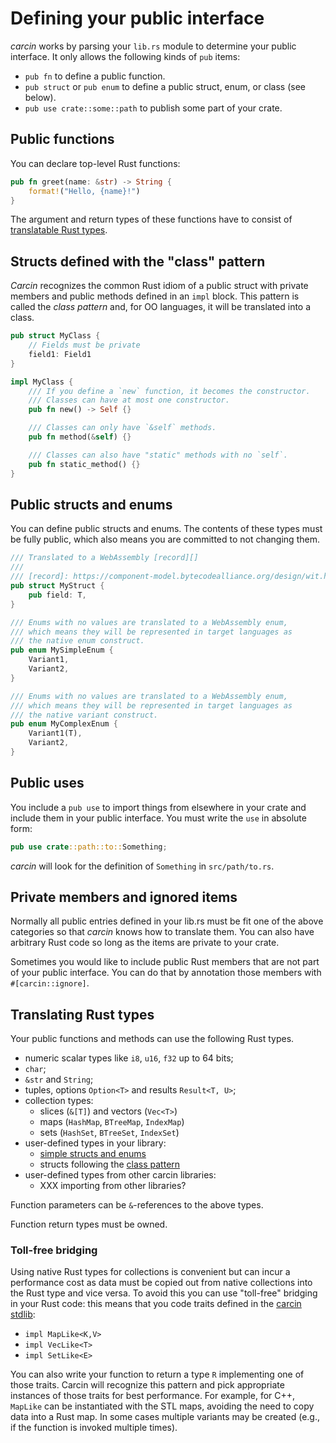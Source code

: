 # Defining your public interface

*carcin* works by parsing your `lib.rs` module to determine your public interface. It only allows the following kinds of `pub` items:

* `pub fn` to define a public function.
* `pub struct` or `pub enum` to define a public struct, enum, or class (see below).
* `pub use crate::some::path` to publish some part of your crate.


## Public functions

You can declare top-level Rust functions:

```rust
pub fn greet(name: &str) -> String {
    format!("Hello, {name}!")
}
```

The argument and return types of these functions have to consist of [translatable Rust types](#translatable-rust-types).

## Structs defined with the "class" pattern

*Carcin* recognizes the common Rust idiom of a public struct with private members and public methods defined in an `impl` block. This pattern is called the *class pattern* and, for OO languages, it will be translated into a class.

```rust
pub struct MyClass {
    // Fields must be private
    field1: Field1
}

impl MyClass {
    /// If you define a `new` function, it becomes the constructor.
    /// Classes can have at most one constructor.
    pub fn new() -> Self {}

    /// Classes can only have `&self` methods.
    pub fn method(&self) {}

    /// Classes can also have "static" methods with no `self`.
    pub fn static_method() {}
}
```

## Public structs and enums

You can define public structs and enums.
The contents of these types must be fully public, which also means you are committed to not changing them.

```rust
/// Translated to a WebAssembly [record][]
/// 
/// [record]: https://component-model.bytecodealliance.org/design/wit.html#records
pub struct MyStruct {
    pub field: T,
}

/// Enums with no values are translated to a WebAssembly enum,
/// which means they will be represented in target languages as
/// the native enum construct.
pub enum MySimpleEnum {
    Variant1,
    Variant2,
}

/// Enums with no values are translated to a WebAssembly enum,
/// which means they will be represented in target languages as
/// the native variant construct.
pub enum MyComplexEnum {
    Variant1(T),
    Variant2,
}
```

## Public uses

You include a `pub use` to import things from elsewhere in your crate and include them in your public interface. You must write the `use` in absolute form:

```rust
pub use crate::path::to::Something;
```

*carcin* will look for the definition of `Something` in `src/path/to.rs`.

## Private members and ignored items

Normally all public entries defined in your lib.rs must be fit one of the above categories so that *carcin* knows how to translate them. You can also have arbitrary Rust code so long as the items are private to your crate.

Sometimes you would like to include public Rust members that are not part of your public interface.
You can do that by annotation those members with `#[carcin::ignore]`.

## Translating Rust types

Your public functions and methods can use the following Rust types.

* numeric scalar types like `i8`, `u16`, `f32` up to 64 bits;
* `char`;
* `&str` and `String`;
* tuples, options `Option<T>` and results `Result<T, U>`;
* collection types:
    * slices (`&[T]`) and vectors (`Vec<T>`)
    * maps (`HashMap`, `BTreeMap`, `IndexMap`)
    * sets (`HashSet`, `BTreeSet`, `IndexSet`)
* user-defined types in your library:
    * [simple structs and enums](#public-structs-and-enums)
    * structs following the [class pattern](#public-classes)
* user-defined types from other carcin libraries:
    * XXX importing from other libraries?

Function parameters can be `&`-references to the above types.

Function return types must be owned.

### Toll-free bridging

Using native Rust types for collections is convenient but can incur a performance cost as data must be copied out from native collections into the Rust type and vice versa. To avoid this you can use "toll-free" bridging in your Rust code: this means that you code traits defined in the [carcin stdlib](./stdlib.md):

* `impl MapLike<K,V>`
* `impl VecLike<T>`
* `impl SetLike<E>`

You can also write your function to return a type `R` implementing one of those traits. Carcin will recognize this pattern and pick appropriate instances of those traits for best performance. For example, for C++, `MapLike` can be instantiated with the STL maps, avoiding the need to copy data into a Rust map. In some cases multiple variants may be created (e.g., if the function is invoked multiple times).

